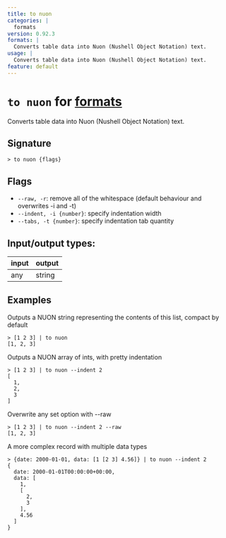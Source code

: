 ```yaml
---
title: to nuon
categories: |
  formats
version: 0.92.3
formats: |
  Converts table data into Nuon (Nushell Object Notation) text.
usage: |
  Converts table data into Nuon (Nushell Object Notation) text.
feature: default
---
```

<!-- This file is automatically generated. Please edit the command in https://github.com/nushell/nushell instead. -->

# `to nuon` for [formats](/commands/categories/formats.md)

<div class='command-title'>Converts table data into Nuon (Nushell Object Notation) text.</div>

## Signature

```> to nuon {flags} ```

## Flags

 -  `--raw, -r`: remove all of the whitespace (default behaviour and overwrites -i and -t)
 -  `--indent, -i {number}`: specify indentation width
 -  `--tabs, -t {number}`: specify indentation tab quantity


## Input/output types:

| input | output |
| ----- | ------ |
| any   | string |

## Examples

Outputs a NUON string representing the contents of this list, compact by default
```nu
> [1 2 3] | to nuon
[1, 2, 3]
```

Outputs a NUON array of ints, with pretty indentation
```nu
> [1 2 3] | to nuon --indent 2
[
  1,
  2,
  3
]
```

Overwrite any set option with --raw
```nu
> [1 2 3] | to nuon --indent 2 --raw
[1, 2, 3]
```

A more complex record with multiple data types
```nu
> {date: 2000-01-01, data: [1 [2 3] 4.56]} | to nuon --indent 2
{
  date: 2000-01-01T00:00:00+00:00,
  data: [
    1,
    [
      2,
      3
    ],
    4.56
  ]
}
```
